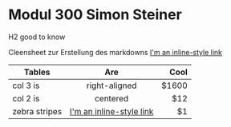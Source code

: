 # Modul 300 Simon Steiner

H2 good to know

Cleensheet zur Erstellung des markdowns
[I'm an inline-style link](https://github.com/adam-p/markdown-here/wiki/Markdown-Cheatsheet#links)


| Tables        | Are           | Cool  |
| ------------- |:-------------:| -----:|
| col 3 is      | right-aligned | $1600 |
| col 2 is      | centered      |   $12 |
| zebra stripes | [I'm an inline-style link](https://github.com/adam-p/markdown-here/wiki/Markdown-Cheatsheet#links)     |    $1 |

